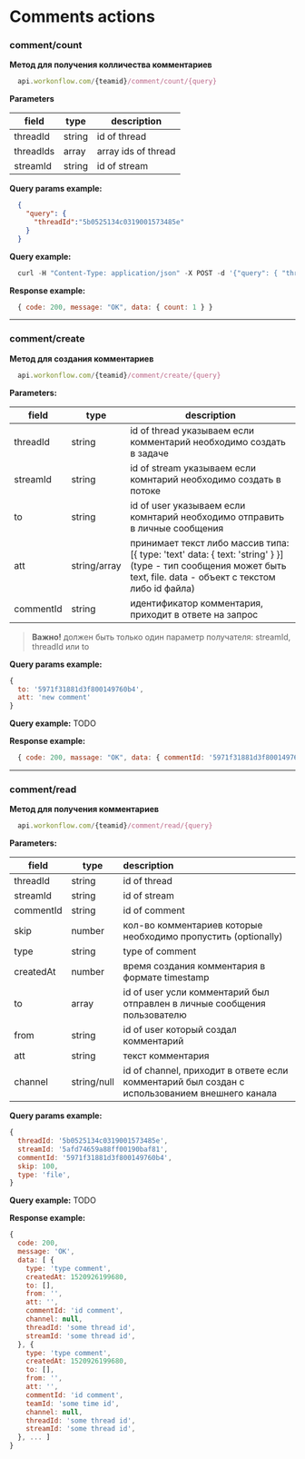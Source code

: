 # Comments actions

### comment/count

**Метод для получения колличества комментариев**

```js
  api.workonflow.com/{teamid}/comment/count/{query}
```

**Parameters**

| field         | type          | description         |
| ------------- |---------------| -----------------   |
| threadId      | string        | id of thread        |
| threadIds     | array         | array ids of thread |
| streamId      | string        | id of stream        |

**Query params example:**

```json
  {
    "query": {
      "threadId":"5b0525134c0319001573485e"
    }
  }
```

**Query example:**
```js
  curl -H "Content-Type: application/json" -X POST -d '{"query": { "threadId":"5b0525134c0319001573485e" }}' https://api.workonflow.com/333ccc134c0319001573485e/comment/count
```

**Response example:**

```js
  { code: 200, message: "OK", data: { count: 1 } }
```

---

### comment/create

**Метод для создания комментариев**

```js
  api.workonflow.com/{teamid}/comment/create/{query}
```

**Parameters:**

| field         | type     | description|
| ------------- |----------|----------------------|
| threadId      |string    | id of thread указываем если комментарий необходимо создать в задаче |
| streamId      |string    | id of stream указываем если комнтарий необходимо создать в потоке |
| to            |string    | id of user указываем если комнтарий необходимо отправить в личные сообщения |
| att           |string/array| принимает текст либо массив типа: [{ type: 'text' data: { text: 'string' } }] (type - тип сообщения может быть text, file. data - объект с текстом либо id файла) |
| commentId     | string | идентификатор комментария, приходит в ответе на запрос |

> **Важно!** должен быть только один параметр получателя: streamId, threadId или to

**Query params example:**
```js
{
  to: '5971f31881d3f800149760b4',
  att: 'new comment'
}
```

**Query example:**
TODO

**Response example:**
```js
  { code: 200, massage: "OK", data: { commentId: '5971f31881d3f800149760b4' } }
```
---

### comment/read

**Метод для получения комментариев**

```js
  api.workonflow.com/{teamid}/comment/read/{query}
```

**Parameters:**

| field         | type          | description|
| ------------- |---------------|:----------------------|
| threadId      | string        | id of thread    |
| streamId      | string        | id of stream    |
| commentId     | string        | id of comment   |
| skip          | number        | кол-во комментариев которые необходимо пропустить (optionally) |
| type          | string        | type of comment |
| createdAt     | number        | время создания комментария в формате timestamp |
| to            | array         | id of user усли комментарий был отправлен в личные сообщения пользователю |
| from          | string        | id of user который создал комментарий |
| att           | string        | текст комментария |
| channel       | string/null   | id of channel, приходит в ответе если комментарий был создан с использованием внешнего канала |
**Query params example:**
```js
{
  threadId: '5b0525134c0319001573485e',
  streamId: '5afd74659a88ff00190baf81',
  commentId: '5971f31881d3f800149760b4',
  skip: 100,
  type: 'file',
}
```

**Query example:**
TODO

**Response example:**

```js
{
  code: 200,
  message: 'OK',
  data: [ {
    type: 'type comment',
    createdAt: 1520926199680,
    to: [],
    from: '',
    att: '',
    commentId: 'id comment',
    channel: null,
    threadId: 'some thread id',
    streamId: 'some thread id',
  }, {
    type: 'type comment',
    createdAt: 1520926199680,
    to: [],
    from: '',
    att: '',
    commentId: 'id comment',
    teamId: 'some time id',
    channel: null,
    threadId: 'some thread id',
    streamId: 'some thread id',
  }, ... ]
}
```